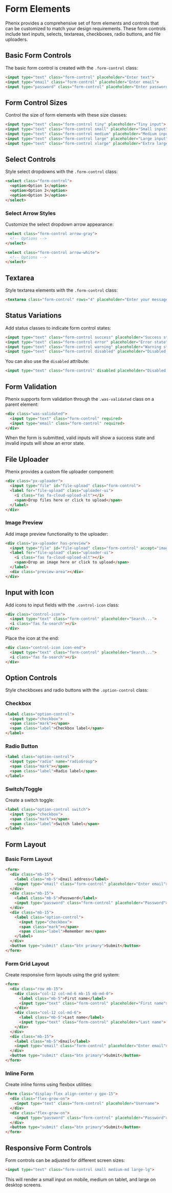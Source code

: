 # Form Elements

Phenix provides a comprehensive set of form elements and controls that can be customized to match your design requirements. These form controls include text inputs, selects, textareas, checkboxes, radio buttons, and file uploaders.

## Basic Form Controls

The basic form control is created with the `.form-control` class:

```html
<input type="text" class="form-control" placeholder="Enter text">
<input type="email" class="form-control" placeholder="Enter email">
<input type="password" class="form-control" placeholder="Enter password">
```

## Form Control Sizes

Control the size of form elements with these size classes:

```html
<input type="text" class="form-control tiny" placeholder="Tiny input">
<input type="text" class="form-control small" placeholder="Small input">
<input type="text" class="form-control medium" placeholder="Medium input (default)">
<input type="text" class="form-control large" placeholder="Large input">
<input type="text" class="form-control xlarge" placeholder="Extra large input">
```

## Select Controls

Style select dropdowns with the `.form-control` class:

```html
<select class="form-control">
  <option>Option 1</option>
  <option>Option 2</option>
  <option>Option 3</option>
</select>
```

### Select Arrow Styles

Customize the select dropdown arrow appearance:

```html
<select class="form-control arrow-gray">
  <!-- Options -->
</select>

<select class="form-control arrow-white">
  <!-- Options -->
</select>
```

## Textarea

Style textarea elements with the `.form-control` class:

```html
<textarea class="form-control" rows="4" placeholder="Enter your message"></textarea>
```

## Status Variations

Add status classes to indicate form control states:

```html
<input type="text" class="form-control success" placeholder="Success state">
<input type="text" class="form-control error" placeholder="Error state">
<input type="text" class="form-control warning" placeholder="Warning state">
<input type="text" class="form-control disabled" placeholder="Disabled state">
```

You can also use the `disabled` attribute:

```html
<input type="text" class="form-control" disabled placeholder="Disabled input">
```

## Form Validation

Phenix supports form validation through the `.was-validated` class on a parent element:

```html
<div class="was-validated">
  <input type="text" class="form-control" required>
  <input type="email" class="form-control" required>
</div>
```

When the form is submitted, valid inputs will show a success state and invalid inputs will show an error state.

## File Uploader

Phenix provides a custom file uploader component:

```html
<div class="px-uploader">
  <input type="file" id="file-upload" class="form-control">
  <label for="file-upload" class="uploader-ui">
    <i class="fas fa-cloud-upload-alt"></i>
    <span>Drop files here or click to upload</span>
  </label>
</div>
```

### Image Preview

Add image preview functionality to the uploader:

```html
<div class="px-uploader has-preview">
  <input type="file" id="file-upload" class="form-control" accept="image/*">
  <label for="file-upload" class="uploader-ui">
    <i class="fas fa-cloud-upload-alt"></i>
    <span>Drop an image here or click to upload</span>
  </label>
  <div class="preview-area"></div>
</div>
```

## Input with Icon

Add icons to input fields with the `.control-icon` class:

```html
<div class="control-icon">
  <input type="text" class="form-control" placeholder="Search...">
  <i class="fas fa-search"></i>
</div>
```

Place the icon at the end:

```html
<div class="control-icon icon-end">
  <input type="text" class="form-control" placeholder="Search...">
  <i class="fas fa-search"></i>
</div>
```

## Option Controls

Style checkboxes and radio buttons with the `.option-control` class:

### Checkbox

```html
<label class="option-control">
  <input type="checkbox">
  <span class="mark"></span>
  <span class="label">Checkbox label</span>
</label>
```

### Radio Button

```html
<label class="option-control">
  <input type="radio" name="radioGroup">
  <span class="mark"></span>
  <span class="label">Radio label</span>
</label>
```

### Switch/Toggle

Create a switch toggle:

```html
<label class="option-control switch">
  <input type="checkbox">
  <span class="mark"></span>
  <span class="label">Switch label</span>
</label>
```

## Form Layout

### Basic Form Layout

```html
<form>
  <div class="mb-15">
    <label class="mb-5">Email address</label>
    <input type="email" class="form-control" placeholder="Enter email">
  </div>
  <div class="mb-15">
    <label class="mb-5">Password</label>
    <input type="password" class="form-control" placeholder="Password">
  </div>
  <div class="mb-15">
    <label class="option-control">
      <input type="checkbox">
      <span class="mark"></span>
      <span class="label">Remember me</span>
    </label>
  </div>
  <button type="submit" class="btn primary">Submit</button>
</form>
```

### Form Grid Layout

Create responsive form layouts using the grid system:

```html
<form>
  <div class="row mb-15">
    <div class="col-12 col-md-6 mb-15 mb-md-0">
      <label class="mb-5">First name</label>
      <input type="text" class="form-control" placeholder="First name">
    </div>
    <div class="col-12 col-md-6">
      <label class="mb-5">Last name</label>
      <input type="text" class="form-control" placeholder="Last name">
    </div>
  </div>
  <div class="mb-15">
    <label class="mb-5">Email</label>
    <input type="email" class="form-control" placeholder="Enter email">
  </div>
  <button type="submit" class="btn primary">Submit</button>
</form>
```

### Inline Form

Create inline forms using flexbox utilities:

```html
<form class="display-flex align-center-y gpx-15">
  <div class="flex-grow-on">
    <input type="text" class="form-control" placeholder="Username">
  </div>
  <div class="flex-grow-on">
    <input type="password" class="form-control" placeholder="Password">
  </div>
  <button type="submit" class="btn primary">Submit</button>
</form>
```

## Responsive Form Controls

Form controls can be adjusted for different screen sizes:

```html
<input type="text" class="form-control small medium-md large-lg">
```

This will render a small input on mobile, medium on tablet, and large on desktop screens. 